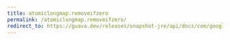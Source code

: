 ```yaml
---
title: atomiclongmap.removeifzero
permalink: /atomiclongmap.removeifzero/
redirect_to: https://guava.dev/releases/snapshot-jre/api/docs/com/google/common/util/concurrent/AtomicLongMap.html#removeIfZero-K-
---
```

